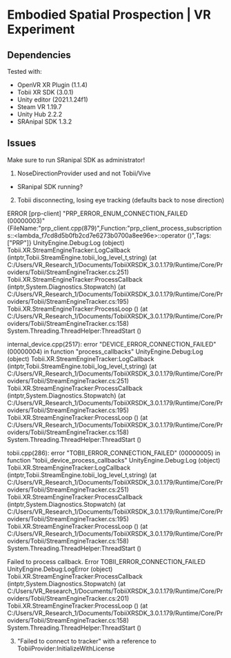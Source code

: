 # Embodied Spatial Prospection | VR Experiment

## Dependencies

Tested with:

- OpenVR XR Plugin (1.1.4)
- Tobii XR SDK (3.0.1)
- Unity editor (2021.1.24f1)
- Steam VR 1.19.7
- Unity Hub 2.2.2
- SRAnipal SDK 1.3.2

## Issues

Make sure to run SRanipal SDK as administrator!

1. NoseDirectionProvider used and not Tobii/Vive

* SRanipal SDK running?

2. Tobii disconnecting, losing eye tracking (defaults back to nose direction)

ERROR [prp-client] "PRP_ERROR_ENUM_CONNECTION_FAILED (00000003)" {FileName:"prp_client.cpp(879)",Function:"prp_client_process_subscriptions::<lambda_f7cd8d5b0fb2cd7e6273b0700a8ee96e>::operator ()",Tags:["PRP"]}
UnityEngine.Debug:Log (object)
Tobii.XR.StreamEngineTracker:LogCallback (intptr,Tobii.StreamEngine.tobii_log_level_t,string) (at C:/Users/VR_Research_1/Documents/TobiiXRSDK_3.0.1.179/Runtime/Core/Providers/Tobii/StreamEngineTracker.cs:251)
Tobii.XR.StreamEngineTracker:ProcessCallback (intptr,System.Diagnostics.Stopwatch) (at C:/Users/VR_Research_1/Documents/TobiiXRSDK_3.0.1.179/Runtime/Core/Providers/Tobii/StreamEngineTracker.cs:195)
Tobii.XR.StreamEngineTracker:ProcessLoop () (at C:/Users/VR_Research_1/Documents/TobiiXRSDK_3.0.1.179/Runtime/Core/Providers/Tobii/StreamEngineTracker.cs:158)
System.Threading.ThreadHelper:ThreadStart ()

internal_device.cpp(2517): error "DEVICE_ERROR_CONNECTION_FAILED" (00000004) in function "process_callbacks"
UnityEngine.Debug:Log (object)
Tobii.XR.StreamEngineTracker:LogCallback (intptr,Tobii.StreamEngine.tobii_log_level_t,string) (at C:/Users/VR_Research_1/Documents/TobiiXRSDK_3.0.1.179/Runtime/Core/Providers/Tobii/StreamEngineTracker.cs:251)
Tobii.XR.StreamEngineTracker:ProcessCallback (intptr,System.Diagnostics.Stopwatch) (at C:/Users/VR_Research_1/Documents/TobiiXRSDK_3.0.1.179/Runtime/Core/Providers/Tobii/StreamEngineTracker.cs:195)
Tobii.XR.StreamEngineTracker:ProcessLoop () (at C:/Users/VR_Research_1/Documents/TobiiXRSDK_3.0.1.179/Runtime/Core/Providers/Tobii/StreamEngineTracker.cs:158)
System.Threading.ThreadHelper:ThreadStart ()

tobii.cpp(286): error "TOBII_ERROR_CONNECTION_FAILED" (00000005) in function "tobii_device_process_callbacks"
UnityEngine.Debug:Log (object)
Tobii.XR.StreamEngineTracker:LogCallback (intptr,Tobii.StreamEngine.tobii_log_level_t,string) (at C:/Users/VR_Research_1/Documents/TobiiXRSDK_3.0.1.179/Runtime/Core/Providers/Tobii/StreamEngineTracker.cs:251)
Tobii.XR.StreamEngineTracker:ProcessCallback (intptr,System.Diagnostics.Stopwatch) (at C:/Users/VR_Research_1/Documents/TobiiXRSDK_3.0.1.179/Runtime/Core/Providers/Tobii/StreamEngineTracker.cs:195)
Tobii.XR.StreamEngineTracker:ProcessLoop () (at C:/Users/VR_Research_1/Documents/TobiiXRSDK_3.0.1.179/Runtime/Core/Providers/Tobii/StreamEngineTracker.cs:158)
System.Threading.ThreadHelper:ThreadStart ()

Failed to process callback. Error TOBII_ERROR_CONNECTION_FAILED
UnityEngine.Debug:LogError (object)
Tobii.XR.StreamEngineTracker:ProcessCallback (intptr,System.Diagnostics.Stopwatch) (at C:/Users/VR_Research_1/Documents/TobiiXRSDK_3.0.1.179/Runtime/Core/Providers/Tobii/StreamEngineTracker.cs:201)
Tobii.XR.StreamEngineTracker:ProcessLoop () (at C:/Users/VR_Research_1/Documents/TobiiXRSDK_3.0.1.179/Runtime/Core/Providers/Tobii/StreamEngineTracker.cs:158)
System.Threading.ThreadHelper:ThreadStart ()

3. "Failed to connect to tracker" with a reference to TobiiProvider:InitializeWithLicense